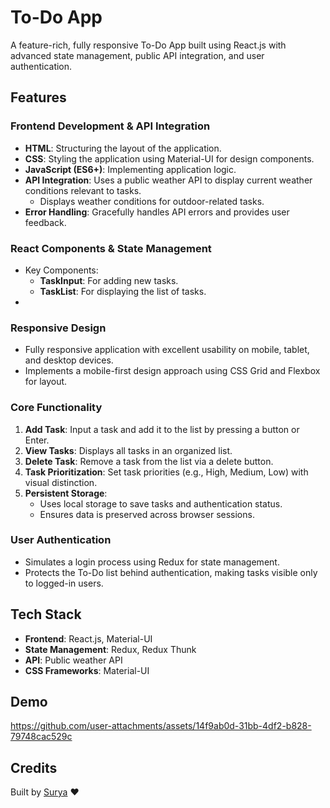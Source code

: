 # To-Do App

A feature-rich, fully responsive To-Do App built using React.js with advanced state management, public API integration, and user authentication.

## Features

### **Frontend Development & API Integration**
- **HTML**: Structuring the layout of the application.
- **CSS**: Styling the application using Material-UI for design components.
- **JavaScript (ES6+)**: Implementing application logic.
- **API Integration**: Uses a public weather API to display current weather conditions relevant to tasks.
  - Displays weather conditions for outdoor-related tasks.
- **Error Handling**: Gracefully handles API errors and provides user feedback.

### **React Components & State Management**
- Key Components:
  - **TaskInput**: For adding new tasks.
  - **TaskList**: For displaying the list of tasks.
- 
### **Responsive Design**
- Fully responsive application with excellent usability on mobile, tablet, and desktop devices.
- Implements a mobile-first design approach using CSS Grid and Flexbox for layout.

### **Core Functionality**
1. **Add Task**: Input a task and add it to the list by pressing a button or Enter.
2. **View Tasks**: Displays all tasks in an organized list.
3. **Delete Task**: Remove a task from the list via a delete button.
4. **Task Prioritization**: Set task priorities (e.g., High, Medium, Low) with visual distinction.
5. **Persistent Storage**:
   - Uses local storage to save tasks and authentication status.
   - Ensures data is preserved across browser sessions.

### **User Authentication**
- Simulates a login process using Redux for state management.
- Protects the To-Do list behind authentication, making tasks visible only to logged-in users.

## Tech Stack
- **Frontend**: React.js, Material-UI
- **State Management**: Redux, Redux Thunk
- **API**: Public weather API
- **CSS Frameworks**: Material-UI

## Demo



https://github.com/user-attachments/assets/14f9ab0d-31bb-4df2-b828-79748cac529c



## Credits
Built by [Surya](https://github.com/your-profile) ❤️
